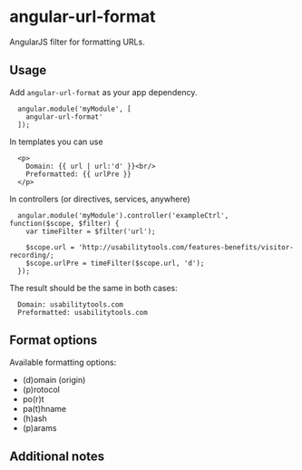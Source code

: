 angular-url-format
===================

AngularJS filter for formatting URLs.

## Usage ##
Add `angular-url-format` as your app dependency.

```
  angular.module('myModule', [
    angular-url-format'
  ]);
```

In templates you can use
```
  <p>
    Domain: {{ url | url:'d' }}<br/>
    Preformatted: {{ urlPre }}
  </p>
```

In controllers (or directives, services, anywhere)
```
  angular.module('myModule').controller('exampleCtrl', function($scope, $filter) {
    var timeFilter = $filter('url');
    
    $scope.url = 'http://usabilitytools.com/features-benefits/visitor-recording/;
    $scope.urlPre = timeFilter($scope.url, 'd');
  });
```

The result should be the same in both cases:
```
  Domain: usabilitytools.com
  Preformatted: usabilitytools.com
```

## Format options ##
Available formatting options:
 * (d)omain (origin)
 * (p)rotocol
 * po(r)t
 * pa(t)hname
 * (h)ash
 * (p)arams

## Additional notes ##
